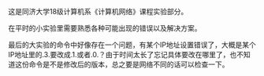 这是同济大学18级计算机系《计算机网络》课程实验部分。

在平时的小实验里需要熟悉各种可能出现的错误以及解决方案。

最后的大实验的命令中好像存在一个问题，有某个IP地址设置错误了，大概是某个IP地址里的.3.要改成.1.或者.0.？由于时间太长了忘记具体要改在哪里了，也不知道这份命令是不是修改后的版本，总之要是网络不同的话可以检查一下。